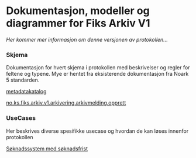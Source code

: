 # Dokumentasjon, modeller og diagrammer for Fiks Arkiv V1

*Her kommer mer informasjon om denne versjonen av protokollen...*


### Skjema

Dokumentasjon for hvert skjema i protokollen med beskrivelser og regler for feltene og typene.
Mye er hentet fra eksisterende dokumentasjon fra Noark 5 standarden.  

[metadatakatalog](Meldinger/metadatakatalog/README.md)

[no.ks.fiks.arkiv.v1.arkivering.arkivmelding.opprett](Meldinger/no.ks.fiks.arkiv.v1.arkivering.arkivmelding.opprett/README.md)


### UseCases 
Her beskrives diverse spesifikke usecase og hvordan de kan løses innenfor protokollen

[Søknadssystem med søknadsfrist](UseCases/Søknadssystem-med-søknadsfrist/README.md)



